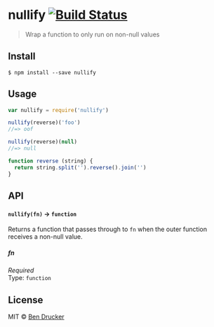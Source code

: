 # nullify [![Build Status](https://travis-ci.org/bendrucker/nullify.svg?branch=master)](https://travis-ci.org/bendrucker/nullify)

> Wrap a function to only run on non-null values


## Install

```
$ npm install --save nullify
```


## Usage

```js
var nullify = require('nullify')

nullify(reverse)('foo')
//=> oof

nullify(reverse)(null)
//=> null

function reverse (string) {
  return string.split('').reverse().join('')
}
```

## API

#### `nullify(fn)` -> `function`

Returns a function that passes through to `fn` when the outer function receives a non-null value.

##### fn

*Required*  
Type: `function`


## License

MIT © [Ben Drucker](http://bendrucker.me)
